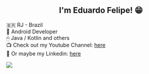 <h2 align="center">I'm Eduardo Felipe! 😁</h2>

🇧🇷 RJ - Brazil  
📱 Android Developer   
🖱 Java / Kotlin and others  
📺 Check out my Youtube Channel: <a href="youtube.com/channel/UCYcwwX7nDU_U0FP-TsXMwVg" target="_blank">here</a>  
🏢 Or maybe my Linkedin: <a href="linkedin.com/in/eduardo-felipe-dev" target="_blank">here</a>  

![](https://komarev.com/ghpvc/?username=edufelip)
